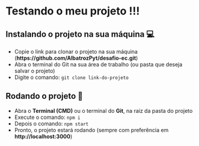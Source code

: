 # Testando o meu projeto !!!

## Instalando o projeto na sua máquina 💻

<ul>
  <li>Copie o link para clonar o projeto na sua máquina (<strong>https://github.com/AlbatrozPyt/desafio-ec.git</strong>)</li>
  <li>Abra o terminal do Git na sua área de trabalho (ou pasta que deseja salvar o projeto)</li>
  <li>Digite o comando: <code>git clone link-do-projeto</code></li>
</ul>

## Rodando o projeto 🎯

<ul>
  <li>Abra o <strong>Terminal (CMD)</strong> ou o terminal do <strong>Git</strong>, na raiz da pasta do projeto</li>
  <li>Execute o comando: <code>npm i</code></li>
  <li>Depois o comando: <code>npm start</code></li>
  <li>Pronto, o projeto estará rodando (sempre com preferência em <strong>http://localhost:3000</strong>)</li>
</ul>
